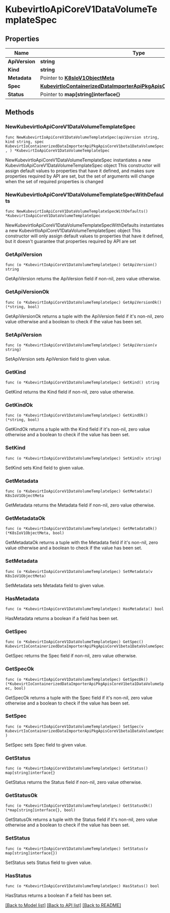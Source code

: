 # KubevirtIoApiCoreV1DataVolumeTemplateSpec

## Properties

Name | Type | Description | Notes
------------ | ------------- | ------------- | -------------
**ApiVersion** | **string** |  | 
**Kind** | **string** |  | 
**Metadata** | Pointer to [**K8sIoV1ObjectMeta**](K8sIoV1ObjectMeta.md) |  | [optional] 
**Spec** | [**KubevirtIoContainerizedDataImporterApiPkgApisCoreV1beta1DataVolumeSpec**](KubevirtIoContainerizedDataImporterApiPkgApisCoreV1beta1DataVolumeSpec.md) |  | 
**Status** | Pointer to **map[string]interface{}** |  | [optional] 

## Methods

### NewKubevirtIoApiCoreV1DataVolumeTemplateSpec

`func NewKubevirtIoApiCoreV1DataVolumeTemplateSpec(apiVersion string, kind string, spec KubevirtIoContainerizedDataImporterApiPkgApisCoreV1beta1DataVolumeSpec, ) *KubevirtIoApiCoreV1DataVolumeTemplateSpec`

NewKubevirtIoApiCoreV1DataVolumeTemplateSpec instantiates a new KubevirtIoApiCoreV1DataVolumeTemplateSpec object
This constructor will assign default values to properties that have it defined,
and makes sure properties required by API are set, but the set of arguments
will change when the set of required properties is changed

### NewKubevirtIoApiCoreV1DataVolumeTemplateSpecWithDefaults

`func NewKubevirtIoApiCoreV1DataVolumeTemplateSpecWithDefaults() *KubevirtIoApiCoreV1DataVolumeTemplateSpec`

NewKubevirtIoApiCoreV1DataVolumeTemplateSpecWithDefaults instantiates a new KubevirtIoApiCoreV1DataVolumeTemplateSpec object
This constructor will only assign default values to properties that have it defined,
but it doesn't guarantee that properties required by API are set

### GetApiVersion

`func (o *KubevirtIoApiCoreV1DataVolumeTemplateSpec) GetApiVersion() string`

GetApiVersion returns the ApiVersion field if non-nil, zero value otherwise.

### GetApiVersionOk

`func (o *KubevirtIoApiCoreV1DataVolumeTemplateSpec) GetApiVersionOk() (*string, bool)`

GetApiVersionOk returns a tuple with the ApiVersion field if it's non-nil, zero value otherwise
and a boolean to check if the value has been set.

### SetApiVersion

`func (o *KubevirtIoApiCoreV1DataVolumeTemplateSpec) SetApiVersion(v string)`

SetApiVersion sets ApiVersion field to given value.


### GetKind

`func (o *KubevirtIoApiCoreV1DataVolumeTemplateSpec) GetKind() string`

GetKind returns the Kind field if non-nil, zero value otherwise.

### GetKindOk

`func (o *KubevirtIoApiCoreV1DataVolumeTemplateSpec) GetKindOk() (*string, bool)`

GetKindOk returns a tuple with the Kind field if it's non-nil, zero value otherwise
and a boolean to check if the value has been set.

### SetKind

`func (o *KubevirtIoApiCoreV1DataVolumeTemplateSpec) SetKind(v string)`

SetKind sets Kind field to given value.


### GetMetadata

`func (o *KubevirtIoApiCoreV1DataVolumeTemplateSpec) GetMetadata() K8sIoV1ObjectMeta`

GetMetadata returns the Metadata field if non-nil, zero value otherwise.

### GetMetadataOk

`func (o *KubevirtIoApiCoreV1DataVolumeTemplateSpec) GetMetadataOk() (*K8sIoV1ObjectMeta, bool)`

GetMetadataOk returns a tuple with the Metadata field if it's non-nil, zero value otherwise
and a boolean to check if the value has been set.

### SetMetadata

`func (o *KubevirtIoApiCoreV1DataVolumeTemplateSpec) SetMetadata(v K8sIoV1ObjectMeta)`

SetMetadata sets Metadata field to given value.

### HasMetadata

`func (o *KubevirtIoApiCoreV1DataVolumeTemplateSpec) HasMetadata() bool`

HasMetadata returns a boolean if a field has been set.

### GetSpec

`func (o *KubevirtIoApiCoreV1DataVolumeTemplateSpec) GetSpec() KubevirtIoContainerizedDataImporterApiPkgApisCoreV1beta1DataVolumeSpec`

GetSpec returns the Spec field if non-nil, zero value otherwise.

### GetSpecOk

`func (o *KubevirtIoApiCoreV1DataVolumeTemplateSpec) GetSpecOk() (*KubevirtIoContainerizedDataImporterApiPkgApisCoreV1beta1DataVolumeSpec, bool)`

GetSpecOk returns a tuple with the Spec field if it's non-nil, zero value otherwise
and a boolean to check if the value has been set.

### SetSpec

`func (o *KubevirtIoApiCoreV1DataVolumeTemplateSpec) SetSpec(v KubevirtIoContainerizedDataImporterApiPkgApisCoreV1beta1DataVolumeSpec)`

SetSpec sets Spec field to given value.


### GetStatus

`func (o *KubevirtIoApiCoreV1DataVolumeTemplateSpec) GetStatus() map[string]interface{}`

GetStatus returns the Status field if non-nil, zero value otherwise.

### GetStatusOk

`func (o *KubevirtIoApiCoreV1DataVolumeTemplateSpec) GetStatusOk() (*map[string]interface{}, bool)`

GetStatusOk returns a tuple with the Status field if it's non-nil, zero value otherwise
and a boolean to check if the value has been set.

### SetStatus

`func (o *KubevirtIoApiCoreV1DataVolumeTemplateSpec) SetStatus(v map[string]interface{})`

SetStatus sets Status field to given value.

### HasStatus

`func (o *KubevirtIoApiCoreV1DataVolumeTemplateSpec) HasStatus() bool`

HasStatus returns a boolean if a field has been set.


[[Back to Model list]](../README.md#documentation-for-models) [[Back to API list]](../README.md#documentation-for-api-endpoints) [[Back to README]](../README.md)


